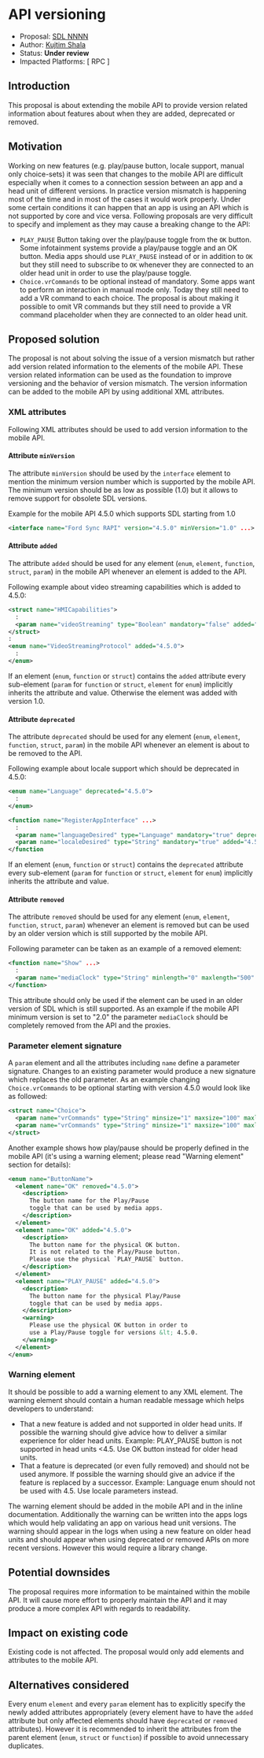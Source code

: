 # API versioning

* Proposal: [SDL NNNN](NNNN-api-versioning.md)
* Author: [Kujtim Shala](https://github.com/kshala-ford)
* Status: **Under review**
* Impacted Platforms: [ RPC ]

## Introduction

This proposal is about extending the mobile API to provide version related information about features about when they are added, deprecated or removed.

## Motivation

Working on new features (e.g. play/pause button, locale support, manual only choice-sets) it was seen that changes to the mobile API are difficult especially when it comes to a connection session between an app and a head unit of different versions. In practice version mismatch is happening most of the time and in most of the cases it would work properly. Under some certain conditions it can happen that an app is using an API which is not supported by core and vice versa. Following proposals are very difficult to specify and implement as they may cause a breaking change to the API:

- `PLAY_PAUSE` Button taking over the play/pause toggle from the `OK` button. Some infotainment systems provide a play/pause toggle and an OK button. Media apps should use `PLAY_PAUSE` instead of or in addition to `OK` but they still need to subscribe to `OK` whenever they are connected to an older head unit in order to use the play/pause toggle.
- `Choice.vrCommands` to be optional instead of mandatory. Some apps want to perform an interaction in manual mode only. Today they still need to add a VR command to each choice. The proposal is about making it possible to omit VR commands but they still need to provide a VR command placeholder when they are connected to an older head unit.

## Proposed solution

The proposal is not about solving the issue of a version mismatch but rather add version related information to the elements of the mobile API. These version related information can be used as the foundation to improve versioning and the behavior of version mismatch. The version information can be added to the mobile API by using additional XML attributes.

### XML attributes

Following XML attributes should be used to add version information to the mobile API.

#### Attribute `minVersion`

The attribute `minVersion` should be used by the `interface` element to mention the minimum version number which is supported by the mobile API. The minimum version should be as low as possible (1.0) but it allows to remove support for obsolete SDL versions.

Example for the mobile API 4.5.0 which supports SDL starting from 1.0

```xml
<interface name="Ford Sync RAPI" version="4.5.0" minVersion="1.0" ...>
```

#### Attribute `added`

The attribute `added` should be used for any element (`enum`, `element`, `function`, `struct`, `param`) in the mobile API whenever an element is added to the API.

Following example about video streaming capabilities which is added to 4.5.0:

```xml
<struct name="HMICapabilities">
  :
  <param name="videoStreaming" type="Boolean" mandatory="false" added="4.5.0" />
</struct>
:
<enum name="VideoStreamingProtocol" added="4.5.0">
  :
</enum>
```

If an element (`enum`, `function` or `struct`) contains the `added` attribute every sub-element (`param` for `function` or `struct`, `element` for `enum`) implicitly inherits the attribute and value. Otherwise the element was added with version 1.0.

#### Attribute `deprecated`

The attribute `deprecated` should be used for any element (`enum`, `element`, `function`, `struct`, `param`) in the mobile API whenever an element is about to be removed to the API.

Following example about locale support which should be deprecated in 4.5.0:

```xml
<enum name="Language" deprecated="4.5.0">
  :
</enum>

<function name="RegisterAppInterface" ...>
  :
  <param name="languageDesired" type="Language" mandatory="true" deprecated="4.5.0" />
  <param name="localeDesired" type="String" mandatory="true" added="4.5.0" />
</function
```

If an element (`enum`, `function` or `struct`) contains the `deprecated` attribute every sub-element (`param` for `function` or `struct`, `element` for `enum`) implicitly inherits the attribute and value.

#### Attribute  `removed`

The attribute `removed` should be used for any element (`enum`, `element`, `function`, `struct`, `param`) whenever an element is removed but can be used by an older version which is still supported by the mobile API.

Following parameter can be taken as an example of a removed element:

```xml
<function name="Show" ...>
  :
  <param name="mediaClock" type="String" minlength="0" maxlength="500" mandatory="false" removed="2.0" />
</function>
```

This attribute should only be used if the element can be used in an older version of SDL which is still supported. As an example if the mobile API minimum version is set to "2.0" the parameter `mediaClock` should be completely removed from the API and the proxies.

### Parameter element signature

A `param` element and all the attributes including `name` define a parameter signature. Changes to an existing parameter would produce a new signature which replaces the old parameter. As an example changing `Choice.vrCommands` to be optional starting with version 4.5.0 would look like as followed:

```xml
<struct name="Choice">
  <param name="vrCommands" type="String" minsize="1" maxsize="100" maxlength="99" array="true" removed="4.5.0" /> <!-- implicitly mandatory -->
  <param name="vrCommands" type="String" minsize="1" maxsize="100" maxlength="99" array="true" mandatory="false" added="4.5.0" /> <!-- explicitly optional -->
</struct>
```

Another example shows how play/pause should be properly defined in the mobile API (it's using a warning element; please read "Warning element" section for details):

```xml
<enum name="ButtonName">
  <element name="OK" removed="4.5.0">
    <description>
      The button name for the Play/Pause 
      toggle that can be used by media apps.
    </description>
  </element>
  <element name="OK" added="4.5.0">
    <description>
      The button name for the physical OK button. 
      It is not related to the Play/Pause button. 
      Please use the physical `PLAY_PAUSE` button.
    </description>
  </element>
  <element name="PLAY_PAUSE" added="4.5.0">
    <description>
      The button name for the physical Play/Pause
      toggle that can be used by media apps.
    </description>
    <warning>
      Please use the physical OK button in order to
      use a Play/Pause toggle for versions &lt; 4.5.0.
    </warning>
  </element>
</enum>
```

### Warning element

It should be possible to add a warning element to any XML element. The warning element should contain a human readable message which helps developers to understand:

- That a new feature is added and not supported in older head units. If possible the warning should give advice how to deliver a similar experience for older head units. Example: PLAY_PAUSE button is not supported in head units <4.5. Use OK button instead for older head units.
- That a feature is deprecated (or even fully removed) and should not be used anymore. If possible the warning should give an advice if the feature is replaced by a successor. Example: Language enum should not be used with 4.5. Use locale parameters instead.

The warning element should be added in the mobile API and in the inline documentation. Additionally the warning can be written into the apps logs which would help validating an app on various head unit versions. The warning should appear in the logs when using a new feature on older head units and should appear when using deprecated or removed APIs on more recent versions. However this would require a library change.

## Potential downsides

The proposal requires more information to be maintained within the mobile API. It will cause more effort to properly maintain the API and it may produce a more complex API with regards to readability. 

## Impact on existing code

Existing code is not affected. The proposal would only add elements and attributes to the mobile API.

## Alternatives considered

Every enum `element` and every `param` element has to explicitly specify the newly added attributes appropriately (every element have to have the `added` attribute but only affected elements should have `deprecated` or `removed` attributes). However it is recommended to inherit the attributes from the parent element (`enum`, `struct` or `function`) if possible to avoid unnecessary duplicates.
